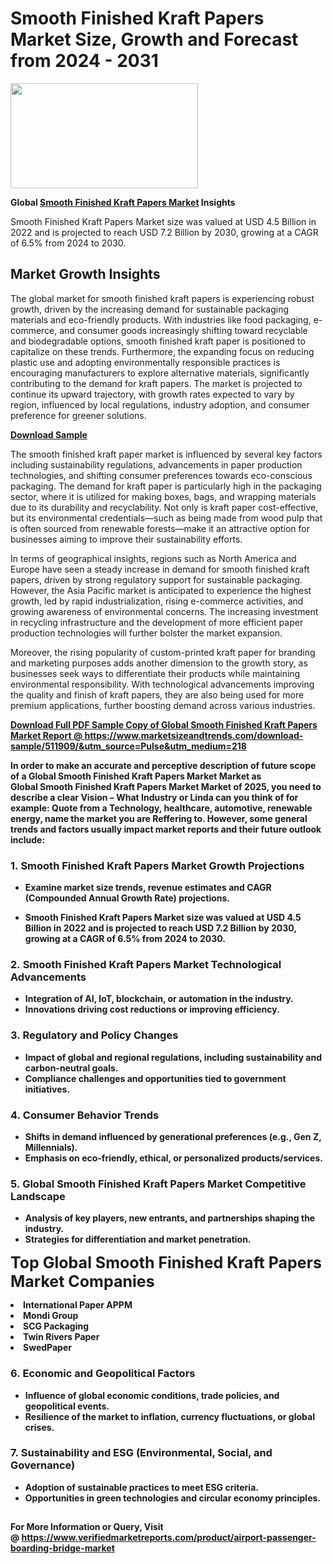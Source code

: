 <H1>Smooth Finished Kraft Papers Market Size, Growth and Forecast from 2024 - 2031</H1><img class="aligncenter size-medium wp-image-584254" src="https://thirdeyenews.in/wp-content/uploads/2024/09/Global-Market-Research-300x168.jpeg" alt="" width="300" height="168" /><p><strong>Global&nbsp;<a href="https://www.marketsizeandtrends.com/download-sample/511909/&amp;utm_source=Pulse&amp;utm_medium=218">Smooth Finished Kraft Papers Market</a> Insights</strong></p><p>Smooth Finished Kraft Papers Market size was valued at USD 4.5 Billion in 2022 and is projected to reach USD 7.2 Billion by 2030, growing at a CAGR of 6.5% from 2024 to 2030.</p><p><h2>Market Growth Insights</h2> <p>The global market for smooth finished kraft papers is experiencing robust growth, driven by the increasing demand for sustainable packaging materials and eco-friendly products. With industries like food packaging, e-commerce, and consumer goods increasingly shifting toward recyclable and biodegradable options, smooth finished kraft paper is positioned to capitalize on these trends. Furthermore, the expanding focus on reducing plastic use and adopting environmentally responsible practices is encouraging manufacturers to explore alternative materials, significantly contributing to the demand for kraft papers. The market is projected to continue its upward trajectory, with growth rates expected to vary by region, influenced by local regulations, industry adoption, and consumer preference for greener solutions.</p> <p><strong><a href="#">Download Sample</a></strong></p> <p>The smooth finished kraft paper market is influenced by several key factors including sustainability regulations, advancements in paper production technologies, and shifting consumer preferences towards eco-conscious packaging. The demand for kraft paper is particularly high in the packaging sector, where it is utilized for making boxes, bags, and wrapping materials due to its durability and recyclability. Not only is kraft paper cost-effective, but its environmental credentials—such as being made from wood pulp that is often sourced from renewable forests—make it an attractive option for businesses aiming to improve their sustainability efforts.</p> <p>In terms of geographical insights, regions such as North America and Europe have seen a steady increase in demand for smooth finished kraft papers, driven by strong regulatory support for sustainable packaging. However, the Asia Pacific market is anticipated to experience the highest growth, led by rapid industrialization, rising e-commerce activities, and growing awareness of environmental concerns. The increasing investment in recycling infrastructure and the development of more efficient paper production technologies will further bolster the market expansion.</p> <p>Moreover, the rising popularity of custom-printed kraft paper for branding and marketing purposes adds another dimension to the growth story, as businesses seek ways to differentiate their products while maintaining environmental responsibility. With technological advancements improving the quality and finish of kraft papers, they are also being used for more premium applications, further boosting demand across various industries.</p> <p><strong><a href="#"></p><p><span class=""><strong>Download Full PDF Sample Copy of Global Smooth Finished Kraft Papers Market Report</strong> @ <a href="https://www.marketsizeandtrends.com/download-sample/511909/&amp;utm_source=Pulse&amp;utm_medium=218" target="_blank">https://www.marketsizeandtrends.com/download-sample/511909/&amp;utm_source=Pulse&amp;utm_medium=218</a></span></p><p>In order to make an accurate and perceptive description of future scope of a Global&nbsp;Smooth Finished Kraft Papers Market Market as Global&nbsp;Smooth Finished Kraft Papers Market Market of 2025, you need to describe a clear Vision &ndash; What Industry or Linda can you think of for example: Quote from a Technology, healthcare, automotive, renewable energy, name the market you are Reffering to. However, some general trends and factors usually impact market reports and their future outlook include:</p><h3>1.&nbsp;<strong>Smooth Finished Kraft Papers Market Growth Projections</strong></h3><ul><li>Examine market size trends, revenue estimates and CAGR (Compounded Annual Growth Rate) projections.</li><li><p>Smooth Finished Kraft Papers Market size was valued at USD 4.5 Billion in 2022 and is projected to reach USD 7.2 Billion by 2030, growing at a CAGR of 6.5% from 2024 to 2030.</p></li></ul><h3>2.&nbsp;<strong>Smooth Finished Kraft Papers Market Technological Advancements</strong></h3><ul><li>Integration of AI, IoT, blockchain, or automation in the industry.</li><li>Innovations driving cost reductions or improving efficiency.</li></ul><h3>3.&nbsp;<strong>Regulatory and Policy Changes</strong></h3><ul><li>Impact of global and regional regulations, including sustainability and carbon-neutral goals.</li><li>Compliance challenges and opportunities tied to government initiatives.</li></ul><h3>4.&nbsp;<strong>Consumer Behavior Trends</strong></h3><ul><li>Shifts in demand influenced by generational preferences (e.g., Gen Z, Millennials).</li><li>Emphasis on eco-friendly, ethical, or personalized products/services.</li></ul><h3>5.&nbsp;<strong>Global Smooth Finished Kraft Papers Market Competitive Landscape</strong></h3><ul><li>Analysis of key players, new entrants, and partnerships shaping the industry.</li><li>Strategies for differentiation and market penetration.</li></ul><p data-pm-slice="1 1 []"><span style="color: inherit; font-family: inherit; font-size: 25px;">Top Global Smooth Finished Kraft Papers Market Companies</span></p><div class="" data-test-id=""><p><li>International Paper APPM</li><li> Mondi Group</li><li> SCG Packaging</li><li> Twin Rivers Paper</li><li> SwedPaper</li></p></div><h3>6.&nbsp;<strong>Economic and Geopolitical Factors</strong></h3><ul><li>Influence of global economic conditions, trade policies, and geopolitical events.</li><li>Resilience of the market to inflation, currency fluctuations, or global crises.</li></ul><h3>7.&nbsp;<strong>Sustainability and ESG (Environmental, Social, and Governance)</strong></h3><ul><li>Adoption of sustainable practices to meet ESG criteria.</li><li>Opportunities in green technologies and circular economy principles.</li></ul><h2><strong style="font-size: 14px;">For More Information or Query, Visit @&nbsp;</strong><a style="background-color: #ffffff; font-size: 14px;" href="https://www.marketsizeandtrends.com/report/smooth-finished-kraft-papers-market/" target="_blank">https://www.verifiedmarketreports.com/product/airport-passenger-boarding-bridge-market</a></h2>
